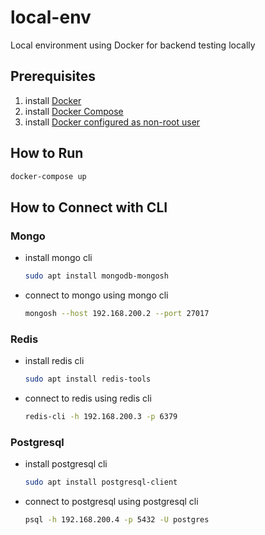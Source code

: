 # local-env
Local environment using Docker for backend testing locally

## Prerequisites
1. install [Docker](https://docs.docker.com/get-docker/)
2. install [Docker Compose](https://docs.docker.com/compose/install/)
3. install [Docker configured as non-root user](https://docs.docker.com/engine/install/linux-postinstall/#manage-docker-as-a-non-root-user)

## How to Run
```sh
docker-compose up
```

## How to Connect with CLI
### Mongo
- install mongo cli
  ```sh
  sudo apt install mongodb-mongosh
  ```
- connect to mongo using mongo cli
  ```sh
  mongosh --host 192.168.200.2 --port 27017
  ```

### Redis
- install redis cli
  ```sh
  sudo apt install redis-tools
  ```
- connect to redis using redis cli
  ```sh
  redis-cli -h 192.168.200.3 -p 6379
  ```

### Postgresql
- install postgresql cli
  ```sh
  sudo apt install postgresql-client
  ```
- connect to postgresql using postgresql cli
  ```sh
  psql -h 192.168.200.4 -p 5432 -U postgres
  ```